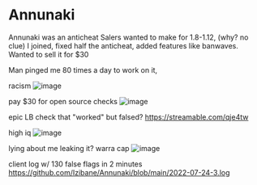 # Annunaki
Annunaki was an anticheat Salers wanted to make for 1.8-1.12, (why? no clue) I joined, fixed half the anticheat, added features like banwaves. Wanted to sell it for $30

Man pinged me 80 times a day to work on it, 

racism
![image](https://user-images.githubusercontent.com/77923336/189528391-622238db-fa07-4c0d-8e0f-04ed78e12386.png)

pay $30 for open source checks 
![image](https://user-images.githubusercontent.com/77923336/189528436-06c89c70-2f8e-4051-9f19-0196e400925a.png)

epic LB check that "worked" but falsed?
https://streamable.com/qje4tw

high iq
![image](https://user-images.githubusercontent.com/77923336/189528475-dfb8dcc8-68be-4292-a066-e75d6ae1e6a5.png)

lying about me leaking it? warra cap
![image](https://user-images.githubusercontent.com/77923336/189528725-30cd6ab6-40d7-4b34-ae16-8e5d4d2abcd6.png)

client log w/ 130 false flags in 2 minutes
https://github.com/Izibane/Annunaki/blob/main/2022-07-24-3.log
